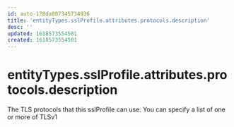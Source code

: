 ```yaml
---
id: auto-178da807345734936
title: 'entityTypes.sslProfile.attributes.protocols.description'
desc: ''
updated: 1618573554501
created: 1618573554501
---
```

# entityTypes.sslProfile.attributes.protocols.description

The TLS protocols that this sslProfile can use. You can specify a list of one or more of TLSv1